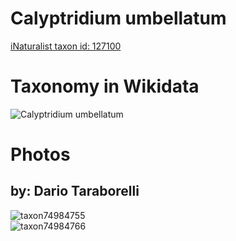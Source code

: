 
Calyptridium umbellatum
=======================
  
[iNaturalist taxon id: 127100](https://www.inaturalist.org/taxa/127100)
# Taxonomy in Wikidata
  
![Calyptridium umbellatum](../wikidata_schemas/Calyptridium_umbellatum.gv.png)
# Photos

## by: Dario Taraborelli
  
![taxon74984755](https://inaturalist-open-data.s3.amazonaws.com/photos/80599017/medium.jpg)  
![taxon74984766](https://inaturalist-open-data.s3.amazonaws.com/photos/80599033/medium.jpg)